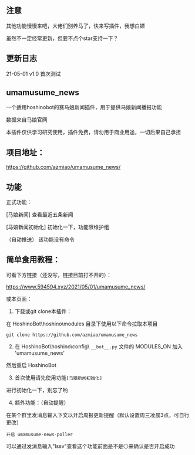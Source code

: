 
## 注意

其他功能慢慢来吧，大佬们别养马了，快来写插件，我想白嫖

虽然不一定经常更新，但要不点个star支持一下？

## 更新日志

21-05-01    v1.0    首次测试

## umamusume_news

一个适用hoshinobot的赛马娘新闻插件，用于提供马娘新闻播报功能

数据来自马娘官网

本插件仅供学习研究使用，插件免费，请勿用于商业用途，一切后果自己承担

## 项目地址：
https://github.com/azmiao/umamusume_news/

## 功能

正式功能：

[马娘新闻] 查看最近五条新闻

[马娘新闻初始化] 初始化一下，功能限维护组

（自动推送） 该功能没有命令

## 简单食用教程：

可看下方链接（还没写，链接目前打不开的）：

https://www.594594.xyz/2021/05/01/umamusume_news/

或本页面：

1. 下载或git clone本插件：

在 HoshinoBot\hoshino\modules 目录下使用以下命令拉取本项目
```
git clone https://github.com/azmiao/umamusume_news
```

2. 在 HoshinoBot\hoshino\config\ `__bot__.py` 文件的 MODULES_ON 加入 'umamusume_news'

然后重启 HoshinoBot

3. 首次使用请先使用功能`[马娘新闻初始化]`

进行初始化一下，别忘了哟

4. 额外功能：（自动提醒）

在某个群里发消息输入下文以开启周报更新提醒（默认设置周三凌晨3点，可自行更改）
```
开启 umamusume-news-poller
```
可以通过发消息输入"lssv"查看这个功能前面是不是⚪来确认是否开启成功
